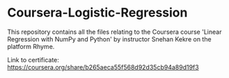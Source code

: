 # Coursera-Logistic-Regression
This repository contains all the files relating to the Coursera course 'Linear Regression with NumPy and Python' by instructor Snehan Kekre on the platform Rhyme.

Link to certificate:
https://coursera.org/share/b265aeca55f568d92d35cb94a89d19f3
